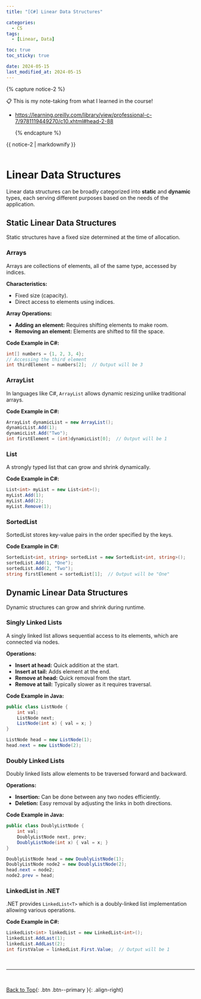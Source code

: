 ```yaml
---
title: "[C#] Linear Data Structures"

categories:
  - CS
tags:
  - [Linear, Data]

toc: true
toc_sticky: true

date: 2024-05-15
last_modified_at: 2024-05-15
---
```


{% capture notice-2 %}

📋 This is my note-taking from what I learned in the course!

- <https://learning.oreilly.com/library/view/professional-c-7/9781119449270/c10.xhtml#head-2-88>

  {% endcapture %}

<div class="notice--danger">{{ notice-2 | markdownify }}</div>

<br>

# Linear Data Structures

Linear data structures can be broadly categorized into **static** and **dynamic** types, each serving different purposes based on the needs of the application.

## Static Linear Data Structures

Static structures have a fixed size determined at the time of allocation.

### Arrays

Arrays are collections of elements, all of the same type, accessed by indices.

**Characteristics:**
- Fixed size (capacity).
- Direct access to elements using indices.

**Array Operations:**
- **Adding an element:** Requires shifting elements to make room.
- **Removing an element:** Elements are shifted to fill the space.

**Code Example in C#:**
```csharp
int[] numbers = {1, 2, 3, 4};
// Accessing the third element
int thirdElement = numbers[2];  // Output will be 3
```

### ArrayList

In languages like C#, `ArrayList` allows dynamic resizing unlike traditional arrays.

**Code Example in C#:**
```csharp
ArrayList dynamicList = new ArrayList();
dynamicList.Add(1);
dynamicList.Add("Two");
int firstElement = (int)dynamicList[0];  // Output will be 1
```

### List<T>

A strongly typed list that can grow and shrink dynamically.

**Code Example in C#:**
```csharp
List<int> myList = new List<int>();
myList.Add(1);
myList.Add(2);
myList.Remove(1);
```

### SortedList

SortedList stores key-value pairs in the order specified by the keys.

**Code Example in C#:**
```csharp
SortedList<int, string> sortedList = new SortedList<int, string>();
sortedList.Add(1, "One");
sortedList.Add(2, "Two");
string firstElement = sortedList[1];  // Output will be "One"
```

## Dynamic Linear Data Structures

Dynamic structures can grow and shrink during runtime.

### Singly Linked Lists

A singly linked list allows sequential access to its elements, which are connected via nodes.

**Operations:**
- **Insert at head:** Quick addition at the start.
- **Insert at tail:** Adds element at the end.
- **Remove at head:** Quick removal from the start.
- **Remove at tail:** Typically slower as it requires traversal.

**Code Example in Java:**
```java
public class ListNode {
    int val;
    ListNode next;
    ListNode(int x) { val = x; }
}

ListNode head = new ListNode(1);
head.next = new ListNode(2);
```

### Doubly Linked Lists

Doubly linked lists allow elements to be traversed forward and backward.

**Operations:**
- **Insertion:** Can be done between any two nodes efficiently.
- **Deletion:** Easy removal by adjusting the links in both directions.

**Code Example in Java:**
```java
public class DoublyListNode {
    int val;
    DoublyListNode next, prev;
    DoublyListNode(int x) { val = x; }
}

DoublyListNode head = new DoublyListNode(1);
DoublyListNode node2 = new DoublyListNode(2);
head.next = node2;
node2.prev = head;
```

### LinkedList<T> in .NET

.NET provides `LinkedList<T>` which is a doubly-linked list implementation allowing various operations.

**Code Example in C#:**
```csharp
LinkedList<int> linkedList = new LinkedList<int>();
linkedList.AddLast(1);
linkedList.AddLast(2);
int firstValue = linkedList.First.Value;  // Output will be 1
```

<br>

---

<br>

[Back to Top](#){: .btn .btn--primary }{: .align-right}
